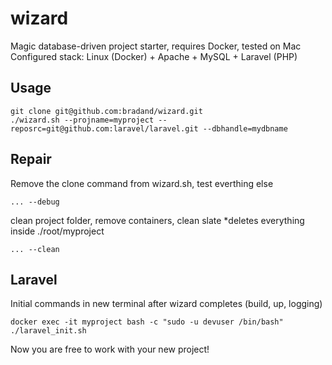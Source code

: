# wizard
Magic database-driven project starter, requires Docker, tested on Mac
Configured stack: Linux (Docker) + Apache + MySQL + Laravel (PHP)
## Usage
```
git clone git@github.com:bradand/wizard.git
./wizard.sh --projname=myproject --reposrc=git@github.com:laravel/laravel.git --dbhandle=mydbname
```
## Repair
Remove the clone command from wizard.sh, test everthing else
```
... --debug
```
clean project folder, remove containers, clean slate *deletes everything inside ./root/myproject
```
... --clean
```
## Laravel
Initial commands in new terminal after wizard completes (build, up, logging)
```
docker exec -it myproject bash -c "sudo -u devuser /bin/bash"
./laravel_init.sh
```
Now you are free to work with your new project!